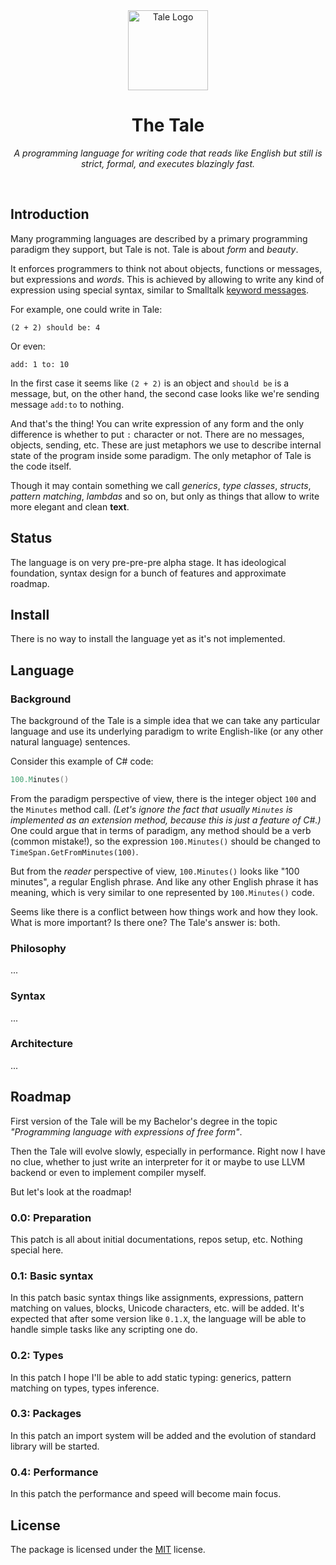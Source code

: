 <div align="center">
    <img src="https://github.com/tale-lang/tale/blob/master/images/logo.png" alt="Tale Logo" width="128" height="128"></img>
</div>

<h1 align="center">The Tale</h1>

<p align="center">
    <i>A programming language for writing code that reads like English but still is strict, formal, and executes blazingly fast.</i>
</p>

<br>

## Introduction
Many programming languages are described by a primary programming paradigm they support, but Tale is not. Tale is about _form_ and _beauty_.

It enforces programmers to think not about objects, functions or messages, but expressions and _words_. This is achieved by allowing to write any kind of expression using special syntax, similar to Smalltalk [keyword messages](http://pharo.gforge.inria.fr/PBE1/PBE1ch5.html).

For example, one could write in Tale:
```
(2 + 2) should be: 4
```

Or even:

```
add: 1 to: 10
```

In the first case it seems like `(2 + 2)` is an object and `should be` is a message, but, on the other hand, the second case looks like we're sending message `add:to` to nothing.

And that's the thing! You can write expression of any form and the only difference is whether to put `:` character or not.
There are no messages, objects, sending, etc. These are just metaphors we use to describe internal state of the program inside some paradigm. The only metaphor of Tale is the code itself.

Though it may contain something we call _generics_, _type classes_, _structs_, _pattern matching_, _lambdas_ and so on, but only as things that allow to write more elegant and clean **text**.

## Status
The language is on very pre-pre-pre alpha stage. It has ideological foundation, syntax design for a bunch of features and approximate roadmap.

## Install
There is no way to install the language yet as it's not implemented.

## Language

### Background
The background of the Tale is a simple idea that we can take any particular language and use its underlying paradigm to write English-like (or any other natural language) sentences.

Consider this example of C# code:
``` c#
100.Minutes()
```

From the paradigm perspective of view, there is the integer object `100` and the `Minutes` method call.
_(Let's ignore the fact that usually `Minutes` is implemented as an extension method, because this is just a feature of C#.)_
One could argue that in terms of paradigm, any method should be a verb (common mistake!), so the expression `100.Minutes()` should be changed to `TimeSpan.GetFromMinutes(100)`.

But from the _reader_ perspective of view, `100.Minutes()` looks like "100 minutes", a regular English phrase.
And like any other English phrase it has meaning, which is very similar to one represented by `100.Minutes()` code.

Seems like there is a conflict between how things work and how they look. What is more important? Is there one?
The Tale's answer is: both.

### Philosophy
...

### Syntax
...

### Architecture
...

## Roadmap
First version of the Tale will be my Bachelor's degree in the topic _"Programming language with expressions of free form"_.

Then the Tale will evolve slowly, especially in performance. Right now I have no clue, whether to just write an interpreter for it or maybe to use LLVM backend or even to implement compiler myself.

But let's look at the roadmap!

### 0.0: Preparation
This patch is all about initial documentations, repos setup, etc. Nothing special here.

### 0.1: Basic syntax
In this patch basic syntax things like assignments, expressions, pattern matching on values, blocks, Unicode characters, etc. will be added. It's expected that after some version like `0.1.X`, the language will be able to handle simple tasks like any scripting one do.

### 0.2: Types
In this patch I hope I'll be able to add static typing: generics, pattern matching on types, types inference.

### 0.3: Packages
In this patch an import system will be added and the evolution of standard library will be started.

### 0.4: Performance
In this patch the performance and speed will become main focus. 

## License
The package is licensed under the [MIT](https://github.com/tale-lang/tale/blob/master/LICENSE) license.
